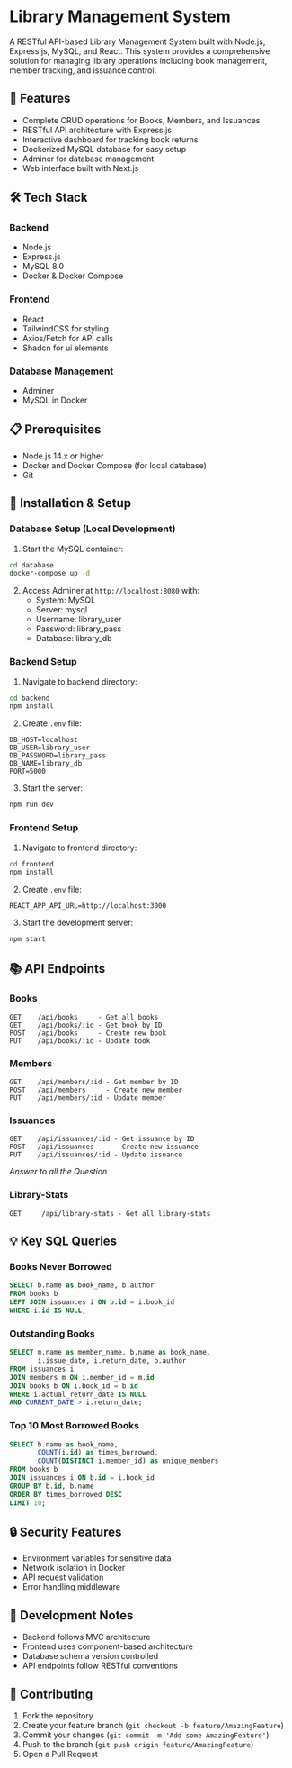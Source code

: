 # Library Management System

A RESTful API-based Library Management System built with Node.js, Express.js, MySQL, and React. This system provides a comprehensive solution for managing library operations including book management, member tracking, and issuance control.

## 🚀 Features

- Complete CRUD operations for Books, Members, and Issuances
- RESTful API architecture with Express.js
- Interactive dashboard for tracking book returns
- Dockerized MySQL database for easy setup
- Adminer for database management
- Web interface built with Next.js

## 🛠️ Tech Stack

### Backend
- Node.js
- Express.js
- MySQL 8.0
- Docker & Docker Compose

### Frontend
- React
- TailwindCSS for styling
- Axios/Fetch for API calls
- Shadcn for ui elements

### Database Management
- Adminer
- MySQL in Docker


## 📋 Prerequisites

- Node.js 14.x or higher
- Docker and Docker Compose (for local database)
- Git

## 🔧 Installation & Setup

### Database Setup (Local Development)
1. Start the MySQL container:
```bash
cd database
docker-compose up -d
```

2. Access Adminer at `http://localhost:8080` with:
   - System: MySQL
   - Server: mysql
   - Username: library_user
   - Password: library_pass
   - Database: library_db

### Backend Setup
1. Navigate to backend directory:
```bash
cd backend
npm install
```

2. Create `.env` file:
```env
DB_HOST=localhost
DB_USER=library_user
DB_PASSWORD=library_pass
DB_NAME=library_db
PORT=5000
```

3. Start the server:
```bash
npm run dev
```

### Frontend Setup
1. Navigate to frontend directory:
```bash
cd frontend
npm install
```

2. Create `.env` file:
```env
REACT_APP_API_URL=http://localhost:3000
```

3. Start the development server:
```bash
npm start
```

## 📚 API Endpoints

### Books
```
GET    /api/books     - Get all books
GET    /api/books/:id - Get book by ID
POST   /api/books     - Create new book
PUT    /api/books/:id - Update book
```

### Members
```
GET    /api/members/:id - Get member by ID
POST   /api/members     - Create new member
PUT    /api/members/:id - Update member
```

### Issuances
```
GET    /api/issuances/:id - Get issuance by ID
POST   /api/issuances     - Create new issuance
PUT    /api/issuances/:id - Update issuance
```

*Answer to all the Question*
### Library-Stats
```
GET     /api/library-stats - Get all library-stats 
```

## 💡 Key SQL Queries

### Books Never Borrowed
```sql
SELECT b.name as book_name, b.author 
FROM books b 
LEFT JOIN issuances i ON b.id = i.book_id 
WHERE i.id IS NULL;
```

### Outstanding Books
```sql
SELECT m.name as member_name, b.name as book_name, 
       i.issue_date, i.return_date, b.author
FROM issuances i
JOIN members m ON i.member_id = m.id
JOIN books b ON i.book_id = b.id
WHERE i.actual_return_date IS NULL
AND CURRENT_DATE > i.return_date;
```

### Top 10 Most Borrowed Books
```sql
SELECT b.name as book_name,
       COUNT(i.id) as times_borrowed,
       COUNT(DISTINCT i.member_id) as unique_members
FROM books b
JOIN issuances i ON b.id = i.book_id
GROUP BY b.id, b.name
ORDER BY times_borrowed DESC
LIMIT 10;
```


## 🔒 Security Features
- Environment variables for sensitive data
- Network isolation in Docker
- API request validation
- Error handling middleware

## 📝 Development Notes
- Backend follows MVC architecture
- Frontend uses component-based architecture
- Database schema version controlled
- API endpoints follow RESTful conventions

## 🤝 Contributing
1. Fork the repository
2. Create your feature branch (`git checkout -b feature/AmazingFeature`)
3. Commit your changes (`git commit -m 'Add some AmazingFeature'`)
4. Push to the branch (`git push origin feature/AmazingFeature`)
5. Open a Pull Request

